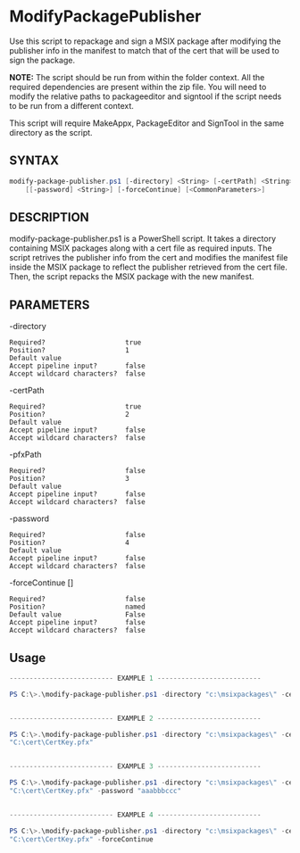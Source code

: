 # ModifyPackagePublisher

Use this script to repackage and sign a MSIX package after modifying the publisher info in the manifest to match
that of the cert that will be used to sign the package.

**NOTE:** The script should be run from within the folder context. All the required dependencies are present within
the zip file. You will need to modify the relative paths to packageeditor and signtool if the script needs to be run from a different context.

This script will require MakeAppx, PackageEditor and SignTool in the same directory as the script. 

## SYNTAX

```ps1
modify-package-publisher.ps1 [-directory] <String> [-certPath] <String> [[-pfxPath] <String>]
    [[-password] <String>] [-forceContinue] [<CommonParameters>]
```

## DESCRIPTION

modify-package-publisher.ps1 is a PowerShell script. It takes a directory containing MSIX packages along with a cert file as
required inputs. The script retrives the publisher info from the cert and modifies the manifest file inside the
MSIX package to reflect the publisher retrieved from the cert file. Then, the script repacks the MSIX package with
the new manifest.


## PARAMETERS
-directory <String>

    Required?                    true
    Position?                    1
    Default value
    Accept pipeline input?       false
    Accept wildcard characters?  false

-certPath <String>

    Required?                    true
    Position?                    2
    Default value
    Accept pipeline input?       false
    Accept wildcard characters?  false

-pfxPath <String>

    Required?                    false
    Position?                    3
    Default value
    Accept pipeline input?       false
    Accept wildcard characters?  false

-password <String>

    Required?                    false
    Position?                    4
    Default value
    Accept pipeline input?       false
    Accept wildcard characters?  false

-forceContinue [<SwitchParameter>]

    Required?                    false
    Position?                    named
    Default value                False
    Accept pipeline input?       false
    Accept wildcard characters?  false

## Usage
``` PowerShell
-------------------------- EXAMPLE 1 --------------------------

PS C:\>.\modify-package-publisher.ps1 -directory "c:\msixpackages\" -certPath "C:\cert\mycert.cer"


-------------------------- EXAMPLE 2 --------------------------

PS C:\>.\modify-package-publisher.ps1 -directory "c:\msixpackages\" -certPath "C:\cert\mycert.cer" -pfxPath
"C:\cert\CertKey.pfx"


-------------------------- EXAMPLE 3 --------------------------

PS C:\>.\modify-package-publisher.ps1 -directory "c:\msixpackages\" -certPath "C:\cert\mycert.cer" -pfxPath
"C:\cert\CertKey.pfx" -password "aaabbbccc"


-------------------------- EXAMPLE 4 --------------------------

PS C:\>.\modify-package-publisher.ps1 -directory "c:\msixpackages\" -certPath "C:\cert\mycert.cer" -pfxPath
"C:\cert\CertKey.pfx" -forceContinue
  ```
